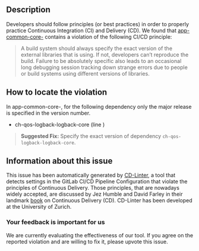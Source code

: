 
## Description
Developers should follow principles (or best practices) in order to properly practice Continuous Integration (CI) and Delivery (CD).
We found that [app-common-core-](https://gitlab.com/geoffrey-grebert/sii-spring/blob/master/.gitlab-ci.yml) contains a violation of the following CI/CD principle:

> A build system should always specify the exact version of the external libraries that is using.
If not, developers can’t reproduce the build. Failure to be absolutely specific also leads to an occasional long debugging session tracking down strange errors due to people or build systems using different versions of libraries.

## How to locate the violation

In app-common-core-, for the following dependency only the major release is specified in the version number.

* ch-qos-logback-logback-core (line )

> **Suggested Fix:** Specify the exact version of dependency `ch-qos-logback-logback-core`.

## Information about this issue

This issue has been automatically generated by [CD-Linter](https://gitlab.com/Jancso/configuration-analytics), a tool that detects settings in the GitLab CI/CD Pipeline Configuration that violate the principles of Continuous Delivery. Those principles, that are nowadays widely accepted, are discussed by Jez Humble and David Farley in their landmark [book](https://www.oreilly.com/library/view/continuous-delivery-reliable/9780321670250/) on Continuous Delivery (CD). CD-Linter has been developed at the University of Zurich.

### Your feedback is important for us
We are currently evaluating the effectiveness of our tool. If you agree on the reported violation and are willing to fix it, please upvote this issue.